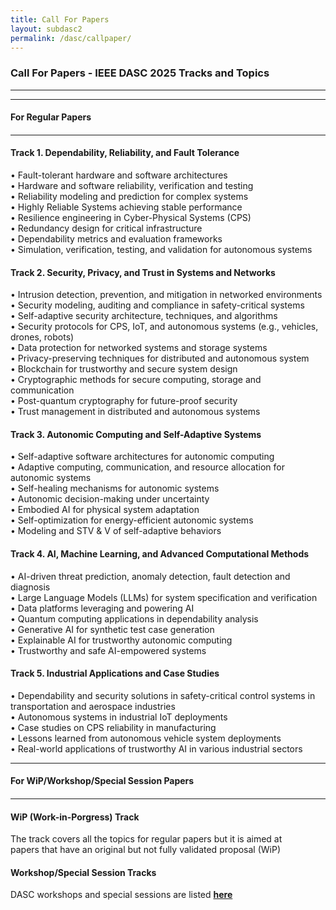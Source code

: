```yaml
---
title: Call For Papers
layout: subdasc2
permalink: /dasc/callpaper/
---
```


<h3>Call For Papers - IEEE DASC 2025 Tracks and Topics</h3>
<hr/>

<!-- <h5> ** Download the full <b>CFP <a href="http://cyber-science.org/2025/assets/files/DASC2025_CFP.pdf" target=_new>here</a></b> ** </h5>  -->

<hr/>
<h4 style="font-weight: bold">For Regular Papers<h4>
<hr/>

<h4>Track 1. Dependability, Reliability, and Fault Tolerance</h4>
• Fault-tolerant hardware and software architectures 
<br/>• Hardware and software reliability, verification and testing
<br/>• Reliability modeling and prediction for complex systems
<br/>• Highly Reliable Systems achieving stable performance
<br/>• Resilience engineering in Cyber-Physical Systems (CPS)  
<br/>• Redundancy design for critical infrastructure 
<br/>• Dependability metrics and evaluation frameworks
<br/>• Simulation, verification, testing, and validation for autonomous systems

<h4>Track 2. Security, Privacy, and Trust in Systems and Networks</h4>
•	Intrusion detection, prevention, and mitigation in networked environments
<br/>•	Security modeling, auditing and compliance in safety-critical systems
<br/>•	Self-adaptive security architecture, techniques, and algorithms 
<br/>•	Security protocols for CPS, IoT, and autonomous systems (e.g., vehicles, drones, robots)
<br/>•	Data protection for networked systems and storage systems
<br/>•	Privacy-preserving techniques for distributed and autonomous system
<br/>•	Blockchain for trustworthy and secure system design
<br/>•	Cryptographic methods for secure computing, storage and communication  
<br/>•	Post-quantum cryptography for future-proof security
<br/>•	Trust management in distributed and autonomous systems 

<h4>Track 3. Autonomic Computing and Self-Adaptive Systems</h4>
•	Self-adaptive software architectures for autonomic computing 
<br/>•	Adaptive computing, communication, and resource allocation for autonomic systems
<br/>•	Self-healing mechanisms for autonomic systems  
<br/>•	Autonomic decision-making under uncertainty 
<br/>•	Embodied AI for physical system adaptation 
<br/>•	Self-optimization for energy-efficient autonomic systems  
<br/>•	Modeling and STV & V of self-adaptive behaviors

<h4>Track 4. AI, Machine Learning, and Advanced Computational Methods</h4>
•	AI-driven threat prediction, anomaly detection, fault detection and diagnosis  
<br/>•	Large Language Models (LLMs) for system specification and verification
<br/>•	Data platforms leveraging and powering AI
<br/>•	Quantum computing applications in dependability analysis  
<br/>•	Generative AI for synthetic test case generation
<br/>•	Explainable AI for trustworthy autonomic computing
<br/>•	Trustworthy and safe AI-empowered systems

<h4>Track 5. Industrial Applications and Case Studies</h4>
•	Dependability and security solutions in safety-critical control systems in transportation and aerospace industries
<br/>•	Autonomous systems in industrial IoT deployments
<br/>•	Case studies on CPS reliability in manufacturing 
<br/>•	Lessons learned from autonomous vehicle system deployments 
<br/>•	Real-world applications of trustworthy AI in various industrial sectors 

<!-- <br/>
<h4>Topics</h4>
Self-Organization and Organic Computing
<br/> Cognitive Computing and Self-Aware Computing
<br/> Energy Management in Autonomic Computing and Autonomous Systems
<br/> Dependable & Fault-tolerant Computing in Big Data, CPS, IoT, SDN, and Real-time System
<br/> Hardware and Software Reliability, Verification and Testing
<br/> Security and Privacy in Cloud/Fog/Edge Computing, Mobile and Pervasive Computing, Big Data, CPS and IoT systems
<br/> Artificial Intelligence Techniques in Network and System Security and Privacy
<br/> Autonomic and Autonomous Issues in Cloud/Fog/Edge Computing, Mobile and Pervasive Computing, Big Data, CPS and IoT systems
<br/> Software/Apps/Tools Development for Dependable and Secure Applications
<br/> IoT and Sensor Network, Big Data, Smart Grid, Aerospace, Transportation Applications -->


<hr/>
<h4 style="font-weight: bold">For WiP/Workshop/Special Session Papers<h4>
<hr/>

<h4>WiP (Work-in-Porgress) Track</h4>
The track covers all the topics for regular papers but it is aimed at  
<br/>papers that have an original but not fully validated proposal (WiP)

<h4>Workshop/Special Session Tracks</h4>
DASC workshops and special sessions are listed <a href="/2025/dasc/acceptworkshops/"><b>here</b></a>

<!-- 
<hr/>
<h4 style="font-weight: bold">For Late Breaking Innovation Papers<h4>
<hr/>
<h4>LBI (Late Breaking Innovation) Track</h4>
The LBI track accommodates cutting-edge research across all<br/>
DASC topics that has emerged after the regular paper deadline.<br/>
This track is designed for timely, significant advancements that warrant<br/>
rapid dissemination in the present conference proceedings.
<hr/> -->
